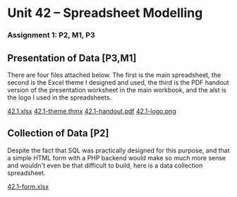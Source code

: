 # Unit 42 &ndash; Spreadsheet Modelling
### Assignment 1: P2, M1, P3

## Presentation of Data [P3,M1]

There are four files attached below. The first is the main spreadsheet, the second is the Excel theme I designed and used, the third is the PDF handout version of the presentation worksheet in the main workbook, and the alst is the logo I used in the spreadsheets.

<div class="f">
	<a href="/btec/f/42.1.xlsx">42.1.xlsx</a>
	<a href="/btec/f/42.1-theme.thmx">42.1-theme.thmx</a>
	<a href="/btec/f/42.1-handout.pdf">42.1-handout.pdf</a>
	<a href="/btec/f/42.1-logo.png">42.1-logo.png</a>
</div>

## Collection of Data [P2]

Despite the fact that SQL was practically designed for this purpose, and that a simple HTML form with a PHP backend would make so much more sense and wouldn't even be that difficult to build, here is a data collection spreadsheet.

<div class="f">
	<a href="/btec/f/42.1-form.xlsx">42.1-form.xlsx</a>
</div>
